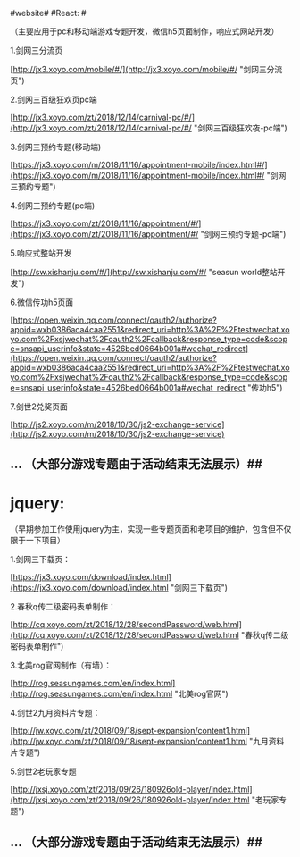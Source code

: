 #website#
#React: #

（主要应用于pc和移动端游戏专题开发，微信h5页面制作，响应式网站开发）

1.剑网三分流页 

[http://jx3.xoyo.com/mobile/#/](http://jx3.xoyo.com/mobile/#/ "剑网三分流页")

2.剑网三百级狂欢页pc端

[http://jx3.xoyo.com/zt/2018/12/14/carnival-pc/#/](http://jx3.xoyo.com/zt/2018/12/14/carnival-pc/#/ "剑网三百级狂欢夜-pc端")

3.剑网三预约专题(移动端)

[https://jx3.xoyo.com/m/2018/11/16/appointment-mobile/index.html#/](https://jx3.xoyo.com/m/2018/11/16/appointment-mobile/index.html#/ "剑网三预约专题")

4.剑网三预约专题(pc端)

[https://jx3.xoyo.com/zt/2018/11/16/appointment/#/](https://jx3.xoyo.com/zt/2018/11/16/appointment/#/ "剑网三预约专题-pc端")

5.响应式整站开发

[http://sw.xishanju.com/#/](http://sw.xishanju.com/#/ "seasun world整站开发")

6.微信传功h5页面

[https://open.weixin.qq.com/connect/oauth2/authorize?appid=wxb0386aca4caa2551&redirect_uri=http%3A%2F%2Ftestwechat.xoyo.com%2Fxsjwechat%2Foauth2%2Fcallback&response_type=code&scope=snsapi_userinfo&state=4526bed0664b001a#wechat_redirect](https://open.weixin.qq.com/connect/oauth2/authorize?appid=wxb0386aca4caa2551&redirect_uri=http%3A%2F%2Ftestwechat.xoyo.com%2Fxsjwechat%2Foauth2%2Fcallback&response_type=code&scope=snsapi_userinfo&state=4526bed0664b001a#wechat_redirect "传功h5")

7.剑世2兑奖页面

[http://js2.xoyo.com/m/2018/10/30/js2-exchange-service](http://js2.xoyo.com/m/2018/10/30/js2-exchange-service)

## ... （大部分游戏专题由于活动结束无法展示）##

# jquery: #
（早期参加工作使用jquery为主，实现一些专题页面和老项目的维护，包含但不仅限于一下项目）

1.剑网三下载页：

[https://jx3.xoyo.com/download/index.html](https://jx3.xoyo.com/download/index.html "剑网三下载页")

2.春秋q传二级密码表单制作：

[http://cq.xoyo.com/zt/2018/12/28/secondPassword/web.html](http://cq.xoyo.com/zt/2018/12/28/secondPassword/web.html "春秋q传二级密码表单制作")

3.北美rog官网制作（有墙）：

[http://rog.seasungames.com/en/index.html](http://rog.seasungames.com/en/index.html "北美rog官网")

4.剑世2九月资料片专题：

[http://jw.xoyo.com/zt/2018/09/18/sept-expansion/content1.html](http://jw.xoyo.com/zt/2018/09/18/sept-expansion/content1.html "九月资料片专题")

5.剑世2老玩家专题

[http://jxsj.xoyo.com/zt/2018/09/26/180926old-player/index.html](http://jxsj.xoyo.com/zt/2018/09/26/180926old-player/index.html "老玩家专题")

## ... （大部分游戏专题由于活动结束无法展示）##
